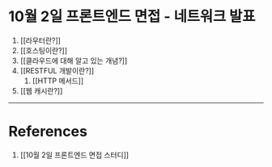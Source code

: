 # 10월 2일 프론트엔드 면접 - 네트워크 발표

1. [[라우터란?]]
2. [[호스팅이란?]]
3. [[클라우드에 대해 알고 있는 개념?]]
4. [[RESTFUL 개발이란?]]
	1. [[HTTP 메서드]]
5. [[웹 캐시란?]]

---
# References
1. [[10월 2일 프론트엔드 면접 스터디]]
